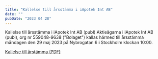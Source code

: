 ```yaml
---
title: "Kallelse till årsstämma i iApotek Int AB"
date: ""
pubDate: "2023 04 28"
---
```


Kallelse till årsstämma i iApotek Int AB (publ)
Aktieägarna i iApotek Int AB (publ), org nr 559048-9638 ("Bolaget") kallas härmed till årsstämma måndagen den 29 maj 2023 på Nybrogatan 6 i Stockholm klockan 10:00.

[Kallelse till årstämma (PDF)](/pdf/Kallelse-till-arsstamma-2023-iApotek.pdf)